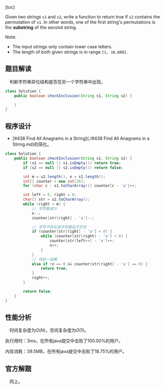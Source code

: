[toc]

Given two strings `s1` and `s2`, write a function to return true if `s2` contains the permutation of `s1`. In other words, one of the first string's permutations is the **substring** of the second string.



Note:

* The input strings only contain lower case letters.
* The length of both given strings is in range `[1, 10,000]`.



## 题目解读

&emsp;判断字符串异位结构是否在另一个字符串中出现。

```java
class Solution {
    public boolean checkInclusion(String s1, String s2) {

    }
}
```

## 程序设计

* [#438 Find All Anagrams in a String](./#438 Find All Anagrams in a String.md)的简化。

```java
class Solution {
    public boolean checkInclusion(String s1, String s2) {
        if (s1 == null || s1.isEmpty()) return true;
        if (s2 == null || s2.isEmpty()) return false;

        int m = s2.length(), n = s1.length();
        int[] counter = new int[26];
        for (char c : s1.toCharArray()) counter[c - 'a']++;

        int left = 0, right = 0;
        char[] str = s2.toCharArray();
        while (right < m) {
            // 字符数减少
            n--;
            counter[str[right] - 'a']--;

            // 字符不存在或字符数目不符合
            if (counter[str[right] - 'a'] < 0) {
                while (counter[str[right] - 'a'] < 0) {
                    counter[str[left++] - 'a']++;
                    n++;
                }
            }
            // 找到一组解
            else if (n == 0 && counter[str[right] - 'a'] == 0) {
                return true;
            }
            right++;
        }

        return false;
    }
}
```

## 性能分析

&emsp;时间复杂度为$O(N)$，空间复杂度为$O(1)$。

执行用时：3ms，在所有java提交中击败了100.00%的用户。

内存消耗：39.5MB，在所有java提交中击败了18.75%的用户。

## 官方解题

&emsp;同上。